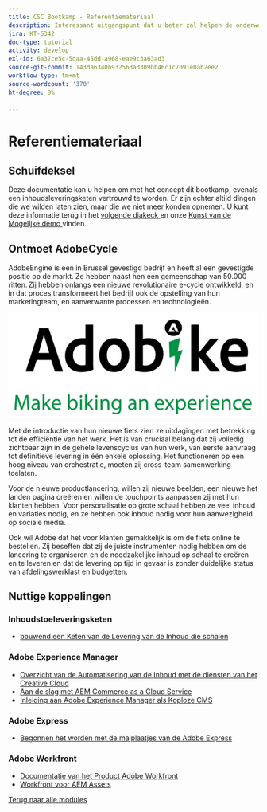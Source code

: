 ```yaml
---
title: CSC Bootkamp - Referentiemateriaal
description: Interessant uitgangspunt dat u beter zal helpen de onderwerpen begrijpen die in dit bootkamp worden behandeld.
jira: KT-5342
doc-type: tutorial
activity: develop
exl-id: 6a37ce5c-5daa-45dd-a968-eae9c3a63ad3
source-git-commit: 143da6340b932563a3309bb46c1c7091e0ab2ee2
workflow-type: tm+mt
source-wordcount: '370'
ht-degree: 0%

---
```


# Referentiemateriaal

## Schuifdeksel

Deze documentatie kan u helpen om met het concept dit bootkamp, evenals een inhoudsleveringsketen vertrouwd te worden. Er zijn echter altijd dingen die we wilden laten zien, maar die we niet meer konden opnemen. U kunt deze informatie terug in het [ volgende diakeck ](https://adobe.sharepoint.com/:p:/r/sites/SWEnterpriseMarketingTeam/Shared%20Documents/Bootcamps/Content%20Supply%20Chain%20Bootcamp/Experience%20Makers%20Content%20Supply%20Chain%20Slide%20Deck.pptx?d=w1a3787d39c3a43ab941cfd0069f8383a&amp;csf=1&amp;web=1&amp;e=57aFUU) en onze [ Kunst van de Mogelijke demo ](https://xd.adobe.com/view/45ea642f-69fb-4bbe-bba6-6915a3709a6d-10b9/?fullscreen) vinden.

## Ontmoet AdobeCycle

AdobeEngine is een in Brussel gevestigd bedrijf en heeft al een gevestigde positie op de markt. Ze hebben naast hen een gemeenschap van 50.000 ritten. Zij hebben onlangs een nieuwe revolutionaire e-cycle ontwikkeld, en in dat proces transformeert het bedrijf ook de opstelling van hun marketingteam, en aanverwante processen en technologieën.

![ AdobeEngine ](./images/adobike-logo.png)

Met de introductie van hun nieuwe fiets zien ze uitdagingen met betrekking tot de efficiëntie van het werk. Het is van cruciaal belang dat zij volledig zichtbaar zijn in de gehele levenscyclus van hun werk, van eerste aanvraag tot definitieve levering in één enkele oplossing. Het functioneren op een hoog niveau van orchestratie, moeten zij cross-team samenwerking toelaten.

Voor de nieuwe productlancering, willen zij nieuwe beelden, een nieuwe het landen pagina creëren en willen de touchpoints aanpassen zij met hun klanten hebben. Voor personalisatie op grote schaal hebben ze veel inhoud en variaties nodig, en ze hebben ook inhoud nodig voor hun aanwezigheid op sociale media.

Ook wil Adobe dat het voor klanten gemakkelijk is om de fiets online te bestellen. Zij beseffen dat zij de juiste instrumenten nodig hebben om de lancering te organiseren en de noodzakelijke inhoud op schaal te creëren en te leveren en dat de levering op tijd in gevaar is zonder duidelijke status van afdelingswerklast en budgetten.


## Nuttige koppelingen

### Inhoudstoeleveringsketen

- [ bouwend een Keten van de Levering van de Inhoud die schalen ](https://business.adobe.com/resources/webinars/building-a-content-supply-chain-that-scales.html)

### Adobe Experience Manager

- [ Overzicht van de Automatisering van de Inhoud met de diensten van het Creative Cloud ](https://experienceleague.adobe.com/docs/experience-manager-learn/assets/content-automation/overview.html?lang=nl-NL)
- [ Aan de slag met AEM Commerce as a Cloud Service ](https://experienceleague.adobe.com/docs/experience-manager-cloud-service/content/content-and-commerce/storefront/getting-started.html?lang=nl-NL)
- [ Inleiding aan Adobe Experience Manager als Koploze CMS ](https://experienceleague.adobe.com/docs/experience-manager-cloud-service/content/headless/introduction.html?lang=nl-NL)

### Adobe Express

- [ Begonnen het worden met de malplaatjes van de Adobe Express ](https://helpx.adobe.com/nl/express/using/work-with-templates.html)

### Adobe Workfront

- [ Documentatie van het Product Adobe Workfront ](https://experienceleague.adobe.com/docs/workfront/using/home.html?lang=nl-NL)
- [ Workfront voor AEM Assets ](https://exchange.adobe.com/apps/ec/101385/workfront-for-aem-assets)


[Terug naar alle modules](./overview.md)
